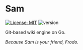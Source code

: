 # Sam

[![License: MIT](https://img.shields.io/badge/License-MIT-green.svg)](https://opensource.org/licenses/MIT)
![version](https://img.shields.io/badge/version-0.0.0-blue)

Git-based wiki engine on Go.

*Because Sam is your friend, Frodo.*
